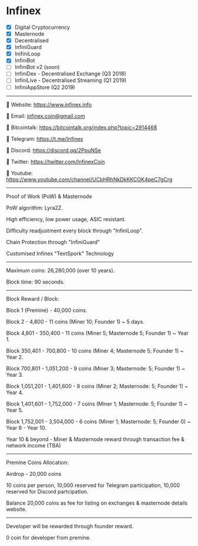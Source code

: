 
# **Infinex**
- [X] Digital Cryptocurrency
- [x] Masternode
- [x] Decentralised
- [x] InfiniGuard
- [x] InifiniLoop
- [x] InfiniBot
- [ ] InfiniBot v2 (soon)
- [ ] InfiniDex - Decentralised Exchange (Q3 2018)
- [ ] InfiniLive - Decentralised Streaming (Q1 2019)
- [ ] InfiniAppStore (Q2 2019)

----------------------------------------------------------------------------------------

:small_blue_diamond: Website: https://www.infinex.info

:small_blue_diamond: Email: infinex.coin@gmail.com

:small_blue_diamond: Bitcointalk: https://bitcointalk.org/index.php?topic=2914468

:small_blue_diamond: Telegram: https://t.me/Infinex

:small_blue_diamond: Discord: https://discord.gg/2PpuNSe

:small_blue_diamond: Twitter: https://twitter.com/InfinexCoin

:small_blue_diamond: Youtube: https://www.youtube.com/channel/UCbHRhNkDkKKCOK4peC7gCrg

----------------------------------------------------------------------------------------

Proof of Work (PoW) & Masternode

PoW algorithm: Lyra2Z.

High efficiency, low power usage, ASIC resistant.

Difficulty readjustment every block through "InfiniLoop".

Chain Protection through "InfiniGuard"

Customised Infinex "TextSpork" Technology

----------------------------------------------------------------------------------------

Maximum coins: 26,280,000 (over 10 years).

Block time: 90 seconds.

----------------------------------------------------------------------------------------

Block Reward / Block:

Block 1 (Premine) - 40,000 coins.

Block 2 - 4,800 - 11 coins (Miner 10; Founder 1) ~ 5 days.

Block 4,801 - 350,400 - 11 coins (Miner 5; Masternode 5; Founder 1) ~ Year 1.

Block 350,401 - 700,800 - 10 coins (Miner 4; Masternode 5; Founder 1) ~ Year 2.

Block 700,801 - 1,051,200 - 9 coins (Miner 3; Masternode: 5; Founder 1) ~ Year 3.

Block 1,051,201 - 1,401,600 - 8 coins (Miner 2; Masternode: 5; Founder 1) ~ Year 4.

Block 1,401,601 - 1,752,000 - 7 coins (Miner 1; Masternode: 5; Founder 1) ~ Year 5.

Block 1,752,001 - 3,504,000 - 6 coins (Miner 1; Masternode: 5; Founder 0) ~ Year 6 - Year 10.

Year 10 & beyond - Miner & Masternode reward through transaction fee & network income (TBA)

----------------------------------------------------------------------------------------

Premine Coins Allocation:

Airdrop - 20,000 coins

10 coins per person, 10,000 reserved for Telegram participation, 10,000 reserved for Discord partcipation.

Balance 20,000 coins as fee for listing on exchanges & masternode details website.

----------------------------------------------------------------------------------------

Developer will be rewarded through founder reward.

0 coin for developer from premine.
